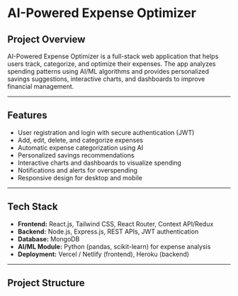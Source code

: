 # AI-Powered Expense Optimizer

## Project Overview
AI-Powered Expense Optimizer is a full-stack web application that helps users track, categorize, and optimize their expenses. The app analyzes spending patterns using AI/ML algorithms and provides personalized savings suggestions, interactive charts, and dashboards to improve financial management.

---

## Features
- User registration and login with secure authentication (JWT)
- Add, edit, delete, and categorize expenses
- Automatic expense categorization using AI
- Personalized savings recommendations
- Interactive charts and dashboards to visualize spending
- Notifications and alerts for overspending
- Responsive design for desktop and mobile

---

## Tech Stack
- **Frontend:** React.js, Tailwind CSS, React Router, Context API/Redux
- **Backend:** Node.js, Express.js, REST APIs, JWT authentication
- **Database:** MongoDB
- **AI/ML Module:** Python (pandas, scikit-learn) for expense analysis
- **Deployment:** Vercel / Netlify (frontend), Heroku (backend)

---

## Project Structure
